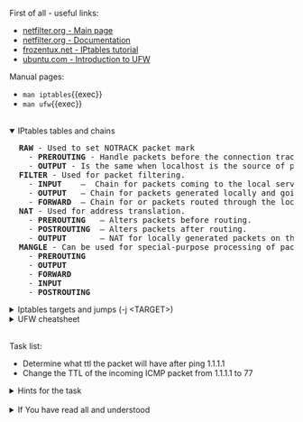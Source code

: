 First of all - useful links:

- [netfilter.org - Main page](https://www.netfilter.org/)
- [netfilter.org - Documentation](https://www.netfilter.org/documentation/index.html)
- [frozentux.net - IPtables tutorial](https://www.frozentux.net/iptables-tutorial/iptables-tutorial.html)
- [ubuntu.com - Introduction to UFW](https://help.ubuntu.com/community/UFW)

Manual pages:
- `man iptables`{{exec}}
- `man ufw`{{exec}}
<br>
<details open><summary>IPtables tables and chains</summary>
<pre>
  <strong>RAW</strong> - Used to set NOTRACK packet mark
    - <strong>PREROUTING</strong> - Handle packets before the connection tracking takes place.
    - <strong>OUTPUT</strong> - Is the same when localhost is the source of packer.
  <strong>FILTER</strong> - Used for packet filtering.
    - <strong>INPUT</strong>    –  Chain for packets coming to the local server.
    - <strong>OUTPUT</strong>   – Chain for packets generated locally and going out of the local server.
    - <strong>FORWARD</strong>  – Chain for or packets routed through the local server.
  <strong>NAT</strong> - Used for address translation.
    - <strong>PREROUTING</strong>   – Alters packets before routing.
    - <strong>POSTROUTING</strong>  – Alters packets after routing.
    - <strong>OUTPUT</strong>       – NAT for locally generated packets on the firewall
  <strong>MANGLE</strong> - Can be used for special-purpose processing of packets i.e. QoS, VPN, etc.
    - <strong>PREROUTING</strong>
    - <strong>OUTPUT</strong>
    - <strong>FORWARD</strong>
    - <strong>INPUT</strong>
    - <strong>POSTROUTING</strong>
</pre>
</details>
<details><summary>Iptables targets and jumps (-j &lt;TARGET&gt;)</summary>
<pre>  
  <strong>ACCEPT</strong>    - the rule is accepted and will not continue traversing the current chain or any other ones in the same table.
  <strong>CLASSIFY</strong>  - used to classify packets in such a way that can be used by a couple of different qdiscs (Queue Disciplines).
  <strong>CLUSTERIP</strong> - used to create simple clusters of nodes answering to the same IP and MAC address in a round robin fashion.
  <strong>CONNMARK</strong>  - used to set a mark on a whole connection, much the same way as the MARK target does.
  <strong>CONNSECMARK</strong> - sets a SELinux security context mark to or from a packet mark.
  <strong>DNAT</strong>      - used to do Destination Network Address Translation, which means that it is used to rewrite the Destination IP address of a packet.
  <strong>DROP</strong>      - drops packets dead and will not carry out any further processing.
  <strong>DSCP</strong>      - changes the DSCP(Differentiated Services Field) marks inside a packet.
  <strong>ECN</strong>       - ECN target can be used to reset the ECN bits from the IPv4 header, or to put it correctly, reset them to 0 at least.
  <strong>LOG</strong>       - logging detailed information about packets.
  <strong>MARK</strong>      - set Netfilter mark values that are associated with specific packets.
  <strong>MASQUERADE</strong> - used basically the same as the SNAT target, but it does not require any --to-source option.
  <strong>MIRROR</strong>    - is an experimental and demonstration target only, and you are warned against using it, since it may result in really bad loops hence, among other things, resulting in serious Denial of Service.
  <strong>NETMAP</strong>    - new implementation of the SNAT and DNAT targets where the host part of the IP address isn't changed.
  <strong>NFQUEUE</strong>   - used much the same way as the QUEUE target, and is basically an extension of it.
  <strong>NOTRACK</strong>   - used to turn off connection tracking for all packets matching this rule.
  <strong>QUEUE</strong>     - used to queue packets to User-land programs and applications.
  <strong>REDIRECT</strong>  - used to redirect packets and streams to the machine itself.
  <strong>REJECT</strong>    - works basically the same as the DROP target, but it also sends back an error message to the host sending the packet that was blocked.
  <strong>RETURN</strong>    - will cause the current packet to stop traveling through the chain where it hit the rule.
  <strong>SAME</strong>      - works almost in the same fashion as the SNAT target, but it still differs.
  <strong>SECMARK</strong>   - used to set a security context mark on a single packet, as defined by SELinux and security systems.
  <strong>SNAT</strong>      - used to do Source Network Address Translation, which means that this target will rewrite the Source IP address in the IP header of the packet.
  <strong>TCPMSS</strong>    - can be used to alter the MSS (Maximum Segment Size) value of TCP SYN packets that the firewall sees.
  <strong>TOS</strong>       - used to set the Type of Service field within the IP header.
  <strong>TTL</strong>       - used to modify the Time To Live field in the IP header.
  <strong>ULOG</strong>      - used to provide user-space logging of matching packets.
</pre>
</details>
<details><summary>UFW cheatsheet</summary>
<pre>
   <strong>enable</strong>        - enables the firewall
   <strong>disable</strong>       - disables the firewall
   <strong>default ARG</strong>   - set default policy
   <strong>logging LEVEL</strong> - set logging to LEVEL
   <strong>allow ARGS</strong>    - add allow rule
   <strong>deny ARGS</strong>     - add deny rule
   <strong>reject ARGS</strong>   - add reject rule
   <strong>limit ARGS</strong>    - add limit rule
   <strong>delete RULE|NUM</strong> - delete RULE
   <strong>insert NUM RULE</strong> - insert RULE at NUM
   <strong>prepend RULE</strong>  - prepend RULE
   <strong>route RULE</strong>    - add route RULE
   <strong>route delete RULE|NUM</strong> - delete route RULE
   <strong>route insert NUM RULE</strong> - insert route RULE at NUM
   <strong>reload</strong>        - reload firewall
   <strong>reset</strong>         - reset firewall
   <strong>status</strong>        - show firewall status
   <strong>status numbered</strong> - show firewall status as numbered list of RULES
   <strong>status verbose</strong>  - show verbose firewall status
   <strong>show ARG</strong>      - show firewall report
   <strong>version</strong>       - display version information<br>
  Application profile commands
    <strong>app list</strong>           - list application profiles
    <strong>app info PROFILE</strong>   - show information on PROFILE
    <strong>app update PROFILE</strong> - update PROFILE
    <strong>app default ARG</strong>    - set default application policy
</pre>
</details><br>

Task list:
- Determine what ttl the packet will have after ping 1.1.1.1
- Change the TTL of the incoming ICMP packet from 1.1.1.1 to 77

<details><summary>Hints for the task</summary>
<pre>
<strong>Task 1:</strong>
  $ ping 1.1.1.1
  PING 1.1.1.1 (1.1.1.1) 56(84) bytes of data.
  64 bytes from 1.1.1.1: icmp_seq=1 <strong>ttl=51</strong> time=1.48 ms
<br>
<strong>Task 2:</strong>
  $ sudo iptables -t mangle -A PREROUTING -p icmp -j TTL --ttl-set 77
  $ ping 1.1.1.1
  PING 1.1.1.1 (1.1.1.1) 56(84) bytes of data.
  64 bytes from 1.1.1.1: icmp_seq=1 <strong>ttl=77</strong> time=1.56 ms
</pre>
</details>
<br>
<details><summary>If You have read all and understood</summary>
<pre>
`touch IReadAllAndUndnderstood`{{exec}}
</pre>
